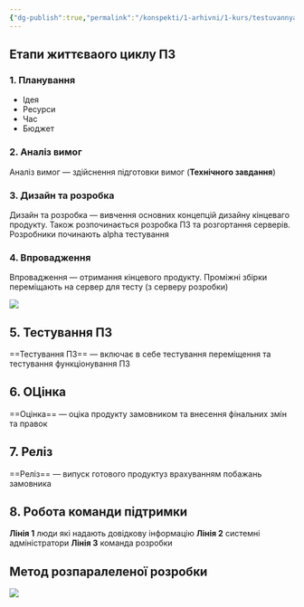 ```yaml
---
{"dg-publish":true,"permalink":"/konspekti/1-arhivni/1-kurs/testuvannya-pz/1-czikl-zhittya-programnogo-zabezpechennya/"}
---
```


## Етапи життєваого циклу ПЗ

### 1. Планування 
- Ідея
- Ресурси
- Час
- Бюджет

### 2. Аналіз вимог
Аналіз вимог — здійснення підготовки вимог (**Технічного завдання**)

### 3.  Дизайн та розробка
Дизайн та розробка — вивчення основних концепцій дизайну кінцеваго продукту. Також розпочинається розробка ПЗ та розгортання серверів. Розробники починають alpha тестування

### 4. Впровадження
Впровадження — отримання кінцевого продукту. Проміжні збірки переміщають на сервер для тесту (з серверу розробки)

![](https://i.imgur.com/fsCoPyX.jpg)


## 5. Тестування ПЗ
==Тестування ПЗ== — включає в себе тестування переміщення та тестування функціонування ПЗ

## 6. ОЦінка

==Оцінка== — оціка продукту замовником та внесення фінальних змін та правок

## 7. Реліз 
==Реліз== — випуск готового продуктуз врахуванням побажань замовника

## 8. Робота команди підтримки
**Лінія 1** люди які надають довідкову інформацію
**Лінія 2** системні адміністратори
**Лінія 3** команда розробки

## Метод розпаралеленої розробки

![](https://i.imgur.com/XSSvGpl.jpg)

